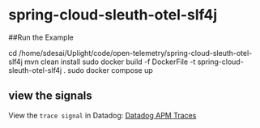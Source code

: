 # spring-cloud-sleuth-otel-slf4j

##Run the Example

cd /home/sdesai/Uplight/code/open-telemetry/spring-cloud-sleuth-otel-slf4j
mvn clean install
sudo docker build -f DockerFile -t spring-cloud-sleuth-otel-slf4j .
sudo docker compose up


## view the signals
View the `trace signal` in Datadog:
[Datadog APM Traces](https://app.datadoghq.com/apm/traces?query=%40_top_level%3A1%20service%3Aspring-cloud-sleuth-otel-slf4j&cols=core_service%2Ccore_resource_name%2Clog_duration%2Clog_http.method%2Clog_http.status_code&env=none&historicalData=false&messageDisplay=inline&sort=desc&spanType=all&spanViewType=metadata&start=1669976026075&end=1669976926075&paused=false)
